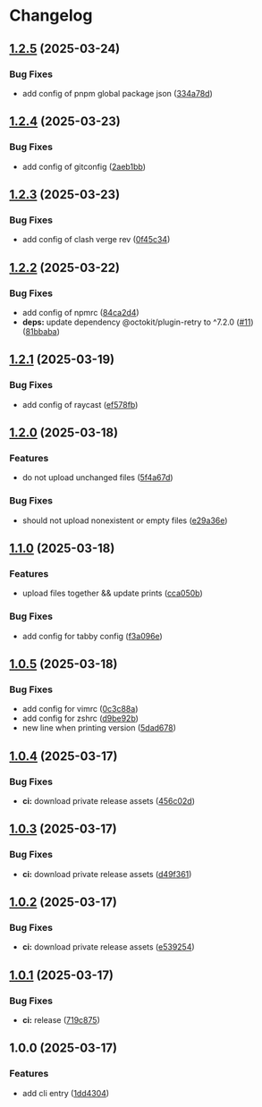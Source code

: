 # Changelog

## [1.2.5](https://github.com/GloryWong/updown/compare/v1.2.4...v1.2.5) (2025-03-24)


### Bug Fixes

* add config of pnpm global package json ([334a78d](https://github.com/GloryWong/updown/commit/334a78d41a1a681f2ff343259ca6c488d1be5104))

## [1.2.4](https://github.com/GloryWong/updown/compare/v1.2.3...v1.2.4) (2025-03-23)


### Bug Fixes

* add config of gitconfig ([2aeb1bb](https://github.com/GloryWong/updown/commit/2aeb1bb7c73e24aaf365f4e258d1dd45e3547477))

## [1.2.3](https://github.com/GloryWong/updown/compare/v1.2.2...v1.2.3) (2025-03-23)


### Bug Fixes

* add config of clash verge rev ([0f45c34](https://github.com/GloryWong/updown/commit/0f45c34d89abc7769f9c847264242d666469eb2c))

## [1.2.2](https://github.com/GloryWong/updown/compare/v1.2.1...v1.2.2) (2025-03-22)


### Bug Fixes

* add config of npmrc ([84ca2d4](https://github.com/GloryWong/updown/commit/84ca2d466762b2e58ea4f1cef0d8433851f9ce13))
* **deps:** update dependency @octokit/plugin-retry to ^7.2.0 ([#11](https://github.com/GloryWong/updown/issues/11)) ([81bbaba](https://github.com/GloryWong/updown/commit/81bbababffaf12df3876c0e2f30c282c570d8b0a))

## [1.2.1](https://github.com/GloryWong/updown/compare/v1.2.0...v1.2.1) (2025-03-19)


### Bug Fixes

* add config of raycast ([ef578fb](https://github.com/GloryWong/updown/commit/ef578fbca81e4189068b5944d7395d472242245b))

## [1.2.0](https://github.com/GloryWong/updown/compare/v1.1.0...v1.2.0) (2025-03-18)


### Features

* do not upload unchanged files ([5f4a67d](https://github.com/GloryWong/updown/commit/5f4a67d81aaadd7278683ede2d81c996c15e76cb))


### Bug Fixes

* should not upload nonexistent or empty files ([e29a36e](https://github.com/GloryWong/updown/commit/e29a36e12a34a8be8b3f019809b7cc6fa04c7ee6))

## [1.1.0](https://github.com/GloryWong/updown/compare/v1.0.5...v1.1.0) (2025-03-18)


### Features

* upload files together && update prints ([cca050b](https://github.com/GloryWong/updown/commit/cca050b6d263532740ff445dc7ddca0cd1444fdb))


### Bug Fixes

* add config for tabby config ([f3a096e](https://github.com/GloryWong/updown/commit/f3a096e1e9232d7cd2093a8ad228b8a2bbed1795))

## [1.0.5](https://github.com/GloryWong/updown/compare/v1.0.4...v1.0.5) (2025-03-18)


### Bug Fixes

* add config for vimrc ([0c3c88a](https://github.com/GloryWong/updown/commit/0c3c88ae56ac04923f98b688c3a7fe2612a12c00))
* add config for zshrc ([d9be92b](https://github.com/GloryWong/updown/commit/d9be92bd11738e73cbd26e21db246891e20c5c4f))
* new line when printing version ([5dad678](https://github.com/GloryWong/updown/commit/5dad6781f327889014a3b731d7b99832d704a182))

## [1.0.4](https://github.com/GloryWong/updown/compare/v1.0.3...v1.0.4) (2025-03-17)


### Bug Fixes

* **ci:** download private release assets ([456c02d](https://github.com/GloryWong/updown/commit/456c02deda11e2a9467053109e67c3530a7025d5))

## [1.0.3](https://github.com/GloryWong/updown/compare/v1.0.2...v1.0.3) (2025-03-17)


### Bug Fixes

* **ci:** download private release assets ([d49f361](https://github.com/GloryWong/updown/commit/d49f361257670c083ece869cdf75523368b8aa57))

## [1.0.2](https://github.com/GloryWong/updown/compare/v1.0.1...v1.0.2) (2025-03-17)


### Bug Fixes

* **ci:** download private release assets ([e539254](https://github.com/GloryWong/updown/commit/e5392547634bf9afad7bbcd05fd8b1884e9480bc))

## [1.0.1](https://github.com/GloryWong/updown/compare/v1.0.0...v1.0.1) (2025-03-17)


### Bug Fixes

* **ci:** release ([719c875](https://github.com/GloryWong/updown/commit/719c875f6c5265d86f040f98757a40877bdf3816))

## 1.0.0 (2025-03-17)


### Features

* add cli entry ([1dd4304](https://github.com/GloryWong/updown/commit/1dd43048bec17823413fa96edcbc1fb388d48241))
